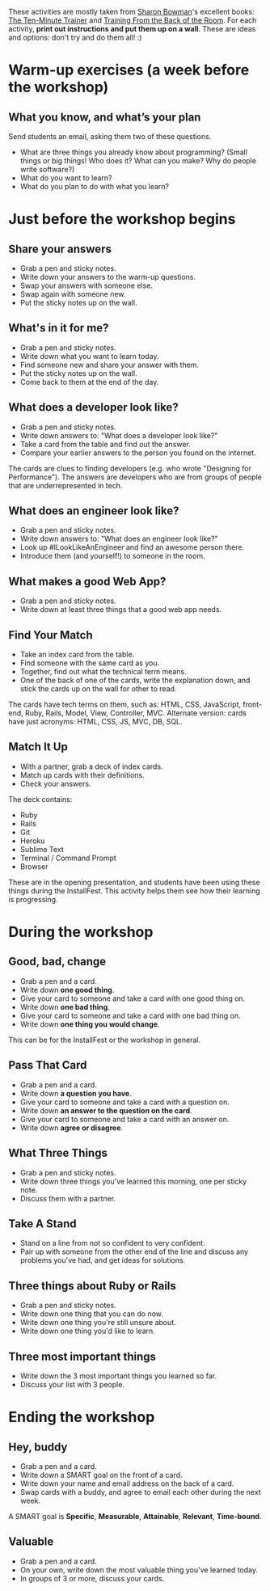 These activities are mostly taken from [Sharon Bowman](http://bowperson.com/)'s excellent books: [The Ten-Minute Trainer](http://www.amazon.com/Ten-Minute-Trainer-Teach-Quick-Stick/dp/0787974420/) and [Training From the Back of the Room](http://www.amazon.com/Training-Back-Room-Aside-Learn/dp/0787996629/). For each activity, **print out instructions and put them up on a wall**. These are ideas and options: don't try and do them all! :)

# <a name="warm-upexercises"></a> Warm-up exercises (a week before the workshop)

## <a name="whatyouknowandwhatsyourplan"></a> What you know, and what’s your plan

Send students an email, asking them two of these questions.

* What are three things you already know about programming? (Small things or big things! Who does it? What can you make? Why do people write software?)
* What do you want to learn?
* What do you plan to do with what you learn?

# <a name="justbeforetheworkshopbegins"></a> Just before the workshop begins

## <a name="shareyouranswers"></a> Share your answers

* Grab a pen and sticky notes.
* Write down your answers to the warm-up questions.
* Swap your answers with someone else.
* Swap again with someone new.
* Put the sticky notes up on the wall.

## <a name="whatsinitforme"></a> What's in it for me?

* Grab a pen and sticky notes.
* Write down what you want to learn today.
* Find someone new and share your answer with them.
* Put the sticky notes up on the wall.
* Come back to them at the end of the day.

## <a name="whatdoesadeveloperlooklike"></a> What does a developer look like?

* Grab a pen and sticky notes.
* Write down answers to: "What does a developer look like?"
* Take a card from the table and find out the answer.
* Compare your earlier answers to the person you found on the internet.

The cards are clues to finding developers (e.g. who wrote "Designing for Performance"). The answers are developers who are from groups of people that are underrepresented in tech.

## <a name="whatdoesanengineerlooklike"></a> What does an engineer look like?

* Grab a pen and sticky notes.
* Write down answers to: "What does an engineer look like?"
* Look up #ILookLikeAnEngineer and find an awesome person there.
* Introduce them (and yourself!) to someone in the room.

## <a name="whatmakesagoodwebapp"></a> What makes a good Web App?

* Grab a pen and sticky notes.
* Write down at least three things that a good web app needs.

## <a name="findyourmatch"></a> Find Your Match

* Take an index card from the table.
* Find someone with the same card as you.
* Together, find out what the technical term means.
* One of the back of one of the cards, write the explanation down, and stick the cards up on the wall for other to read.

The cards have tech terms on them, such as: HTML, CSS, JavaScript, front-end, Ruby, Rails, Model, View, Controller, MVC. Alternate version: cards have just acronyms: HTML, CSS, JS, MVC, DB, SQL.

## <a name="matchitup"></a> Match It Up

* With a partner, grab a deck of index cards.
* Match up cards with their definitions.
* Check your answers.

The deck contains:

* Ruby
* Rails
* Git
* Heroku
* Sublime Text
* Terminal / Command Prompt
* Browser

These are in the opening presentation, and students have been using these things during the InstallFest. This activity helps them see how their learning is progressing.

# <a name="duringtheworkshop"></a> During the workshop

## <a name="goodbadchange"></a> Good, bad, change

* Grab a pen and a card.
* Write down **one good thing**.
* Give your card to someone and take a card with one good thing on.
* Write down **one bad thing**.
* Give your card to someone and take a card with one bad thing on.
* Write down **one thing you would change**.

This can be for the InstallFest or the workshop in general.

## <a name="passthatcard"></a> Pass That Card

* Grab a pen and a card.
* Write down **a question you have**.
* Give your card to someone and take a card with a question on.
* Write down **an answer to the question on the card**.
* Give your card to someone and take a card with an answer on.
* Write down **agree or disagree**.

## <a name="whatthreethings"></a> What Three Things

* Grab a pen and sticky notes.
* Write down three things you've learned this morning, one per sticky note.
* Discuss them with a partner.

## <a name="takeastand"></a> Take A Stand

* Stand on a line from not so confident to very confident.
* Pair up with someone from the other end of the line and discuss any problems you've had, and get ideas for solutions.

## <a name="threethingsaboutrubyorrails"></a> Three things about Ruby or Rails

* Grab a pen and sticky notes.
* Write down one thing that you can do now.
* Write down one thing you're still unsure about.
* Write down one thing you'd like to learn.

## <a name="three-most-important-things"></a> Three most important things

* Write down the 3 most important things you learned so far.
* Discuss your list with 3 people.

# <a name="endingtheworkshop"></a> Ending the workshop

## <a name="heybuddy"></a> Hey, buddy

* Grab a pen and a card.
* Write down a SMART goal on the front of a card.
* Write down your name and email address on the back of a card.
* Swap cards with a buddy, and agree to email each other during the next week.

A SMART goal is **Specific**, **Measurable**, **Attainable**, **Relevant**, **Time-bound**.

## <a name="valuable"></a> Valuable

* Grab a pen and a card.
* On your own, write down the most valuable thing you've learned today.
* In groups of 3 or more, discuss your cards.
